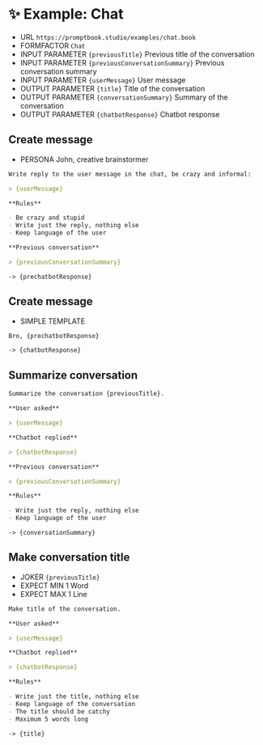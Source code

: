 # ✨ Example: Chat

- URL `https://promptbook.studio/examples/chat.book`
- FORMFACTOR `Chat`
- INPUT PARAMETER `{previousTitle}` Previous title of the conversation
- INPUT PARAMETER `{previousConversationSummary}` Previous conversation summary
- INPUT PARAMETER `{userMessage}` User message
- OUTPUT PARAMETER `{title}` Title of the conversation
- OUTPUT PARAMETER `{conversationSummary}` Summary of the conversation
- OUTPUT PARAMETER `{chatbotResponse}` Chatbot response

## Create message

- PERSONA John, creative brainstormer

```markdown
Write reply to the user message in the chat, be crazy and informal:

> {userMessage}

**Rules**

- Be crazy and stupid
- Write just the reply, nothing else
- Keep language of the user

**Previous conversation**

> {previousConversationSummary}
```

`-> {prechatbotResponse}`

## Create message

- SIMPLE TEMPLATE

```markdown
Bro, {prechatbotResponse}
```

`-> {chatbotResponse}`

## Summarize conversation

```markdown
Summarize the conversation {previousTitle}.

**User asked**

> {userMessage}

**Chatbot replied**

> {chatbotResponse}

**Previous conversation**

> {previousConversationSummary}

**Rules**

- Write just the reply, nothing else
- Keep language of the user
```

`-> {conversationSummary}`

## Make conversation title

- JOKER `{previousTitle}`
- EXPECT MIN 1 Word
- EXPECT MAX 1 Line

```markdown
Make title of the conversation.

**User asked**

> {userMessage}

**Chatbot replied**

> {chatbotResponse}

**Rules**

- Write just the title, nothing else
- Keep language of the conversation
- The title should be catchy
- Maximum 5 words long
```

`-> {title}`

